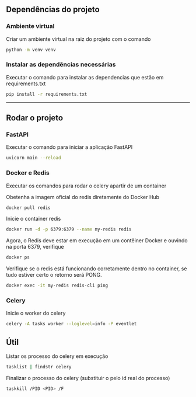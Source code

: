 ## Dependências do projeto
### Ambiente virtual
Criar um ambiente virtual na raiz do projeto com o comando

```bash
python -m venv venv
```

### Instalar as dependências necessárias
Executar o comando para instalar as dependencias que estão em requirements.txt
```bash
pip install -r requirements.txt
```

---

## Rodar o projeto
### FastAPI
Executar o comando para iniciar a aplicação FastAPI

```bash
uvicorn main --reload
```

### Docker e Redis
Executar os comandos para rodar o celery apartir de um container

Obetenha a imagem oficial do redis diretamente do Docker Hub
```bash
docker pull redis
```

Inicie o container redis
```bash
docker run -d -p 6379:6379 --name my-redis redis
```

Agora, o Redis deve estar em execução em um contêiner Docker e ouvindo na porta 6379, verifique
```bash
docker ps
```

Verifique se o redis está funcionando corretamente dentro no container, se tudo estiver certo o retorno será PONG.
```bash
docker exec -it my-redis redis-cli ping
```

### Celery
Inicie o worker do celery
```bash
celery -A tasks worker --loglevel=info -P eventlet
```

## Útil

Listar os processo do celery em execução
```bash
tasklist | findstr celery
```

Finalizar o processo do celery (substituir o <PID> pelo id real do processo)
```bash
taskkill /PID <PID> /F
```